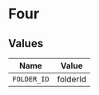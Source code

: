 # Four


## Values

| Name        | Value       |
| ----------- | ----------- |
| `FOLDER_ID` | folderId    |